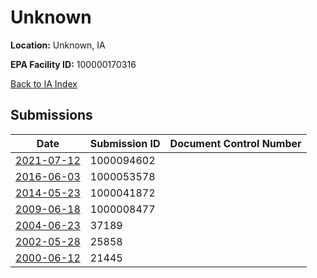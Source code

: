 # Unknown

**Location:** Unknown, IA

**EPA Facility ID:** 100000170316

[Back to IA Index](../../index.md)

## Submissions

| Date | Submission ID | Document Control Number |
|------|--------------|-------------------------|
| [2021-07-12](submissions/1000094602.md) | 1000094602 |  |
| [2016-06-03](submissions/1000053578.md) | 1000053578 |  |
| [2014-05-23](submissions/1000041872.md) | 1000041872 |  |
| [2009-06-18](submissions/1000008477.md) | 1000008477 |  |
| [2004-06-23](submissions/37189.md) | 37189 |  |
| [2002-05-28](submissions/25858.md) | 25858 |  |
| [2000-06-12](submissions/21445.md) | 21445 |  |

